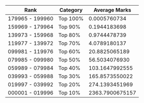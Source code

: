 | Rank | Category | Average Marks |
|------|----------|---------------|
| 179965 - 199960 | Top 100% | 0.0005760734 |
| 159969 - 179964 | Top 90% | 0.1944183698 |
| 139973 - 159968 | Top 80% | 0.9744478739 |
| 119977 - 139972 | Top 70% | 4.0789180137 |
| 099981 - 119976 | Top 60% | 20.8825065189 |
| 079985 - 099980 | Top 50% | 56.5034076930 |
| 059989 - 079984 | Top 40% | 103.1647992555 |
| 039993 - 059988 | Top 30% | 165.8573550022 |
| 019997 - 039992 | Top 20% | 274.1393451969 |
| 000001 - 019996 | Top 10% | 2363.7900675157 |
